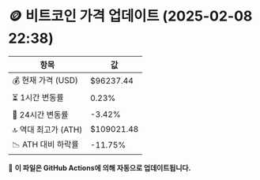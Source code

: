 # 🪙 비트코인 가격 업데이트 (2025-02-08 22:38)

| 항목                | 값 |
|--------------------|----------------|
| 💰 현재 가격 (USD) | $96237.44 |
| ⏳ 1시간 변동률    | 0.23% |
| 📆 24시간 변동률   | -3.42% |
| 🔝 역대 최고가 (ATH) | $109021.48 |
| 📉 ATH 대비 하락률 | -11.75% |

🔄 **이 파일은 GitHub Actions에 의해 자동으로 업데이트됩니다.**
